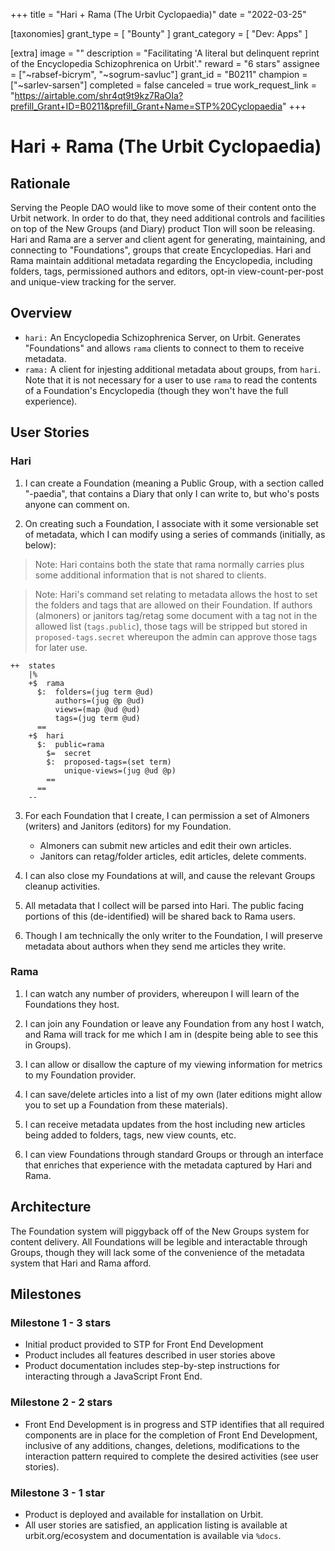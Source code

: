 +++
title = "Hari + Rama (The Urbit Cyclopaedia)"
date = "2022-03-25"

[taxonomies]
grant_type = [ "Bounty" ]
grant_category = [ "Dev: Apps" ]

[extra]
image = ""
description = "Facilitating 'A literal but delinquent reprint of the Encyclopedia Schizophrenica on Urbit'."
reward = "6 stars"
assignee = ["~rabsef-bicrym", "~sogrum-savluc"]
grant_id = "B0211"
champion = ["~sarlev-sarsen"]
completed = false
canceled = true
work_request_link = "https://airtable.com/shr4qt9t9kz7RaOIa?prefill_Grant+ID=B0211&prefill_Grant+Name=STP%20Cyclopaedia"
+++

# Hari + Rama (The Urbit Cyclopaedia)

## Rationale

Serving the People DAO would like to move some of their content onto the Urbit network. In order to do that, they need additional controls and facilities on top of the New Groups (and Diary) product Tlon will soon be releasing. Hari and Rama are a server and client agent for generating, maintaining, and connecting to "Foundations", groups that create Encyclopedias. Hari and Rama maintain additional metadata regarding the Encyclopedia, including folders, tags, permissioned authors and editors, opt-in view-count-per-post and unique-view tracking for the server.

## Overview
* `hari:` An Encyclopedia Schizophrenica Server, on Urbit. Generates "Foundations" and allows `rama` clients to connect to them to receive metadata.
* `rama:` A client for injesting additional metadata about groups, from `hari`. Note that it is not necessary for a user to use `rama` to read the contents of a Foundation's Encyclopedia (though they won't have the full experience).

## User Stories

### Hari
1. I can create a Foundation (meaning a Public Group, with a section called "<my input>-paedia", that contains a Diary that only I can write to, but who's posts anyone can comment on.
    
2. On creating such a Foundation, I associate with it some versionable set of metadata, which I can modify using a series of commands (initially, as below):
> Note: Hari contains both the state that rama normally carries plus some additional information that is not shared to clients.
    
> Note: Hari's command set relating to metadata allows the host to set the folders and tags that are allowed on their Foundation. If authors (almoners) or janitors tag/retag some document with a tag not in the allowed list (`tags.public`), those tags will be stripped but stored in `proposed-tags.secret` whereupon the admin can approve those tags for later use.
```
++  states
    |%
    +$  rama
      $:  folders=(jug term @ud)
          authors=(jug @p @ud)
          views=(map @ud @ud)
          tags=(jug term @ud)
      ==
    +$  hari
      $:  public=rama
        $=  secret
        $:  proposed-tags=(set term)
            unique-views=(jug @ud @p)
        ==
      ==
    --
```

3. For each Foundation that I create, I can permission a set of Almoners (writers) and Janitors (editors) for my Foundation.
    * Almoners can submit new articles and edit their own articles.
    * Janitors can retag/folder articles, edit articles, delete comments.

4. I can also close my Foundations at will, and cause the relevant Groups cleanup activities.
    
5. All metadata that I collect will be parsed into Hari. The public facing portions of this (de-identified) will be shared back to Rama users.
    
6. Though I am technically the only writer to the Foundation, I will preserve metadata about authors when they send me articles they write.
    
### Rama
    
1. I can watch any number of providers, whereupon I will learn of the Foundations they host.
    
2. I can join any Foundation or leave any Foundation from any host I watch, and Rama will track for me which I am in (despite being able to see this in Groups).
    
3. I can allow or disallow the capture of my viewing information for metrics to my Foundation provider.
    
4. I can save/delete articles into a list of my own (later editions might allow you to set up a Foundation from these materials).
    
5. I can receive metadata updates from the host including new articles being added to folders, tags, new view counts, etc.
    
6. I can view Foundations through standard Groups or through an interface that enriches that experience with the metadata captured by Hari and Rama.
    
## Architecture

The Foundation system will piggyback off of the New Groups system for content delivery. All Foundations will be legible and interactable through Groups, though they will lack some of the convenience of the metadata system that Hari and Rama afford.
    
## Milestones

### Milestone 1 - 3 stars
    
* Initial product provided to STP for Front End Development
* Product includes all features described in user stories above
* Product documentation includes step-by-step instructions for interacting through a JavaScript Front End.
    
### Milestone 2 - 2 stars

* Front End Development is in progress and STP identifies that all required components are in place for the completion of Front End Development, inclusive of any additions, changes, deletions, modifications to the interaction pattern required to complete the desired activities (see user stories).

### Milestone 3 - 1 star
    
* Product is deployed and available for installation on Urbit.
* All user stories are satisfied, an application listing is available at urbit.org/ecosystem and documentation is available via `%docs`.
